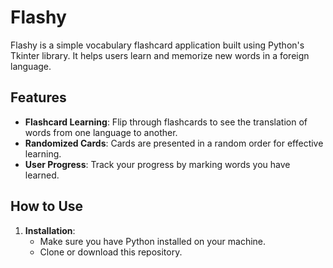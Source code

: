 # Flashy

Flashy is a simple vocabulary flashcard application built using Python's Tkinter library. It helps users learn and memorize new words in a foreign language.

## Features

- **Flashcard Learning**: Flip through flashcards to see the translation of words from one language to another.
- **Randomized Cards**: Cards are presented in a random order for effective learning.
- **User Progress**: Track your progress by marking words you have learned.

## How to Use

1. **Installation**:
   - Make sure you have Python installed on your machine.
   - Clone or download this repository.

